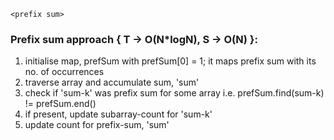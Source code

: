 `<prefix sum>`
### Prefix sum approach { T -> O(N*logN), S -> O(N) }:
1. initialise map, prefSum with prefSum[0] = 1; it maps prefix sum with its no. of occurrences
2. traverse array and accumulate sum, 'sum'
3. check if 'sum-k' was prefix sum for some array i.e. prefSum.find(sum-k) != prefSum.end()
4. if present, update subarray-count for 'sum-k'
5. update count for prefix-sum, 'sum'
